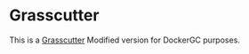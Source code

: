 # Grasscutter
This is a [Grasscutter](https://github.com/Melledy/Grasscutter) Modified version for DockerGC purposes.
